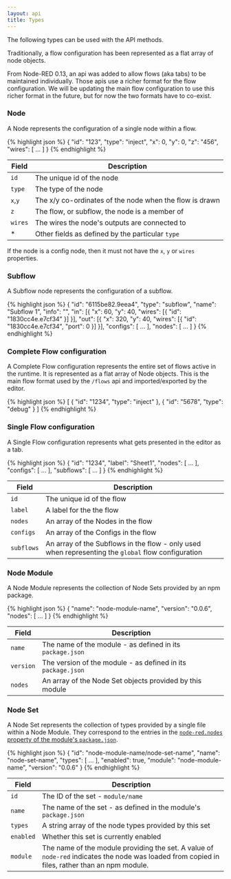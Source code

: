 ```yaml
---
layout: api
title: Types
---
```


The following types can be used with the API methods.

Traditionally, a flow configuration has been represented as a flat array of
node objects.

From Node-RED 0.13, an api was added to allow flows (aka tabs) to be maintained
individually. Those apis use a richer format for the flow configuration. We will
be updating the main flow configuration to use this richer format in the future,
but for now the two formats have to co-exist.


### Node

A Node represents the configuration of a single node within a flow.

{% highlight json %}
{
  "id": "123",
  "type": "inject",
  "x": 0,
  "y": 0,
  "z": "456",
  "wires": [ ... ]
}
{% endhighlight %}

Field     | Description
----------|-----------------------
`id`      | The unique id of the node
`type`    | The type of the node
`x`,`y`   | The x/y co-ordinates of the node when the flow is drawn
`z`       | The flow, or subflow, the node is a member of
`wires`   | The wires the node's outputs are connected to
*         | Other fields as defined by the particular `type`

If the node is a config node, then it must not have the `x`, `y` or `wires`  properties.

### Subflow

A Subflow node represents the configuration of a subflow.

{% highlight json %}
{
  "id": "6115be82.9eea4",
  "type": "subflow",
  "name": "Subflow 1",
  "info": "",
  "in": [{
    "x": 60,
    "y": 40,
    "wires": [{
      "id": "1830cc4e.e7cf34"
    }]
  }],
  "out": [{
    "x": 320,
    "y": 40,
    "wires": [{
      "id": "1830cc4e.e7cf34",
      "port": 0
    }]
  }],
  "configs": [ ... ],
  "nodes": [ ... ]
}
{% endhighlight %}

### Complete Flow configuration

A Complete Flow configuration represents the entire set of flows active in the
runtime. It is represented as a flat array of Node objects. This is the main flow format used by the `/flows` api and imported/exported by the editor.

{% highlight json %}
[
  {
    "id": "1234",
    "type": "inject"
  },
  {
    "id": "5678",
    "type": "debug"
  }
]
{% endhighlight %}

### Single Flow configuration

A Single Flow configuration represents what gets presented in the editor as a tab.


{% highlight json %}
{
  "id": "1234",
  "label": "Sheet1",
  "nodes": [ ... ],
  "configs": [ ... ],
  "subflows": [ ... ]
}
{% endhighlight %}

Field      | Description
-----------|-----------------------
`id`       | The unique id of the flow
`label`    | A label for the the flow
`nodes`    | An array of the Nodes in the flow
`configs`  | An array of the Configs in the flow
`subflows` | An array of the Subflows in the flow - only used when representing the `global` flow configuration



### Node Module

A Node Module represents the collection of Node Sets provided by an npm package.

{% highlight json %}
{
  "name": "node-module-name",
  "version": "0.0.6",
  "nodes": [ ... ]
}
{% endhighlight %}

Field     | Description
----------|-----------------------
`name`    | The name of the module - as defined in its `package.json`
`version` | The version of the module - as defined in its `package.json`
`nodes`   | An array of the Node Set objects provided by this module

### Node Set

A Node Set represents the collection of types provided by a single file within
a Node Module. They correspond to the entries in the [`node-red.nodes` property
of the module's `package.json`](/docs/creating-nodes/packaging#packagejson).

{% highlight json %}
{
  "id": "node-module-name/node-set-name",
  "name": "node-set-name",
  "types": [ ... ],
  "enabled": true,
  "module": "node-module-name",
  "version": "0.0.6"
}
{% endhighlight %}

Field    | Description
---------|-----------------------
`id`     | The ID of the set - `module/name`
`name`   | The name of the set - as defined in the module's `package.json`
`types`  | A string array of the node types provided by this set
`enabled`| Whether this set is currently enabled
`module` | The name of the module providing the set. A value of `node-red` indicates the node was loaded from copied in files, rather than an npm module.
